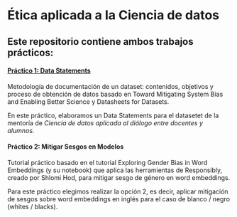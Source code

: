 # Ética aplicada a la Ciencia de datos 

## Este repositorio contiene ambos trabajos prácticos:

#### **[Práctico 1: Data Statements](https://github.com/Verobornancini/Etica_2020/blob/main/Data_Statements.pdf)**
Metodología de documentación de un dataset: contenidos, objetivos y proceso de obtención de datos basado en Toward Mitigating System Bias and Enabling Better Science y Datasheets for Datasets. 

En este práctico, elaboramos un Data Statements para el datasetet de la mentoría de *Ciencia de datos aplicada al diálogo entre docentes y alumnos*.


#### **Práctico 2: Mitigar Sesgos en Modelos**
Tutorial práctico basado en el tutorial Exploring Gender Bias in Word Embeddings (y su notebook) que aplica las herramientas de Responsibly, creado por Shlomi Hod, para mitigar sesgo de género en word embeddings.

Para este práctico elegimos realizar la opción 2, es decir, aplicar mitigación de sesgos sobre word embeddings en inglés para el caso de blanco / negro (whites / blacks). 
